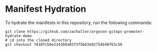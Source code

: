 # Manifest Hydration

To hydrate the manifests in this repository, run the following commands:

```shell
git clone https://github.com/zachaller/argocon-gitops-promoter-hydrate-demo
# cd into the cloned directory
git checkout 7810fcb6e2143b9a85f3f5bb3e02754b48f63c56
```
